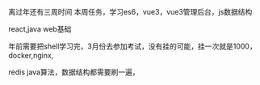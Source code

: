 


离过年还有三周时间
本周任务，学习es6，vue3，vue3管理后台，js数据结构

react,java web基础


年前需要把shell学习完，3月份去参加考试，没有挂的可能，挂一次就是1000，
docker,nginx,


redis
java算法，数据结构都需要刷一遍，
